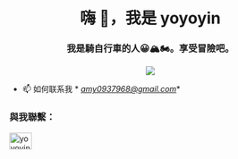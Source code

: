 <h1 align="center">嗨 👋，我是 yoyoyin</h1>
<h3 align="center">我是騎自行車的人😀🏔🏍。享受冒險吧。</h3>

<p align="center">
  <img src="https://media.giphy.com/media/3oKIPnAiaMCws8nOsE/giphy.gif">
</p>



- 📫 如何联系我 * *amy0937968@gmail.com**

<h3 align="left">與我聯繫：</h3>
<p align="left">
<a href="https://instagram.com/yoyoyin_0902" target="空白"><img align="center" src="https://raw.githubusercontent.com/rahuldkjain/github-profile-readme-generator/master/src/images/icons/Social/instagram.svg" alt=" yoyoyin_0902" height="30" width="40" /></a>
</p>


